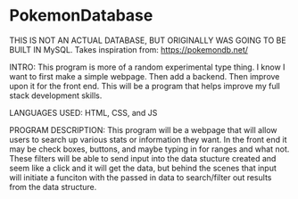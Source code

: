 
# PokemonDatabase

THIS IS NOT AN ACTUAL DATABASE, BUT ORIGINALLY WAS GOING TO BE BUILT IN MySQL. Takes inspiration from: https://pokemondb.net/

INTRO:
This program is more of a random experimental type thing. I know I want to first make a simple webpage. Then add a backend. Then improve upon it for the front end. This will be a program that helps improve my full stack development skills. 

LANGUAGES USED:
HTML, CSS, and JS

PROGRAM DESCRIPTION:
This program will be a webpage that will allow users to search up various stats or information they want. In the front end it may be check boxes, buttons, and maybe typing in for ranges and what not. These filters will be able to send input into the data stucture created and seem like a click and it will get the data, but behind the scenes that input will initiate a funciton with the passed in data to search/filter out results from the data structure. 
